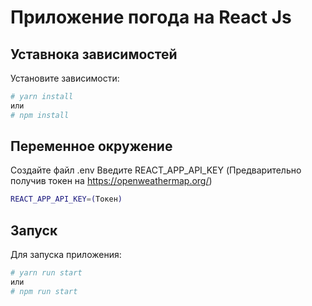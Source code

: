 # Приложение погода на React Js
## Уставнока зависимостей
Установите зависимости:
```bash
# yarn install
или
# npm install
```
## Переменное окружение
Создайте файл .env
Введите REACT_APP_API_KEY (Предварительно получив токен на https://openweathermap.org/)
```bash
REACT_APP_API_KEY=(Токен)
```
## Запуск
Для запуска приложения:
```bash
# yarn run start
или
# npm run start
```